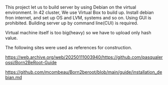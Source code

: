 This project let us to build server by using Debian on the virtual environment.
In 42 cluster, We use Virtual Box to build up.
Install debian fron internet, and set up OS and LVM, systems and so on.
Using GUI is prohibited. Building server up by command line(CUI) is required.

Virtual machine itself is too big(heavy) so we have to upload only hash value.


The following sites were used as references for construction.

https://web.archive.org/web/20250111003940/https://github.com/pasqualerossi/Born2BeRoot-Guide

https://github.com/mcombeau/Born2beroot/blob/main/guide/installation_debian.md
